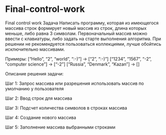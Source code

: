 # Final-control-work
Final control work
Задача
Написать программу, которая из имеющегося массива строк формирует новый массив из строк, длина которых меньше, либо равна 3 символам. 
Первоначальный массив можно ввести с клавиатуры, либо задать на старте выполнения алгоритма. 
При решении не рекомендуется пользоваться коллекциями, лучше обойтись исключительно массивами.

Примеры:
[“Hello”, “2”, “world”, “:-)”] → [“2”, “:-)”]
[“1234”, “1567”, “-2”, “computer science”] → [“-2”]
[“Russia”, “Denmark”, “Kazan”] → []

Описание решения задачи:

Шаг 1: Запрос массива или разрешения использовать массив по умолчанию у пользователя

Шаг 2: Ввод строк для массива

Шаг 3: Подсчет количества символов в строках массива

Шаг 4: Создание нового массива

Шаг 5: Заполнение массива выбранными строками
